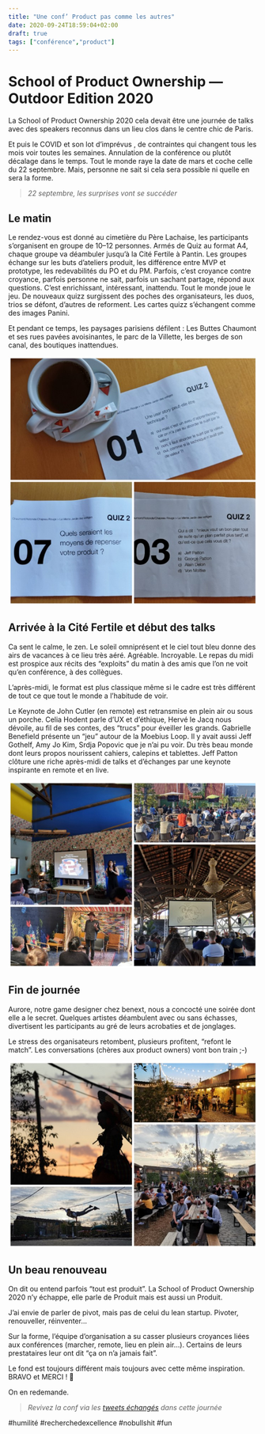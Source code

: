 ```yaml
---
title: "Une conf’ Product pas comme les autres"
date: 2020-09-24T18:59:04+02:00
draft: true
tags: ["conférence","product"]
---
```


# School of Product Ownership — Outdoor Edition 2020

La School of Product Ownership 2020 cela devait être une journée de talks avec des speakers reconnus dans un lieu clos dans le centre chic de Paris.

Et puis le COVID et son lot d’imprévus , de contraintes qui changent tous les mois voir toutes les semaines. Annulation de la conférence ou plutôt décalage dans le temps. Tout le monde raye la date de mars et coche celle du 22 septembre. Mais, personne ne sait si cela sera possible ni quelle en sera la forme.

> *22 septembre, les surprises vont se succéder*

## Le matin

Le rendez-vous est donné au cimetière du Père Lachaise, les participants s’organisent en groupe de 10–12 personnes. Armés de Quiz au format A4, chaque groupe va déambuler jusqu’à la Cité Fertile à Pantin. Les groupes échange sur les buts d’ateliers produit, les différence entre MVP et prototype, les redevabilités du PO et du PM. Parfois, c’est croyance contre croyance, parfois personne ne sait, parfois un sachant partage, répond aux questions. C’est enrichissant, intéressant, inattendu. Tout le monde joue le jeu. De nouveaux quizz surgissent des poches des organisateurs, les duos, trios se défont, d’autres de reforment. Les cartes quizz s’échangent comme des images Panini.

Et pendant ce temps, les paysages parisiens défilent : Les Buttes Chaumont et ses rues pavées avoisinantes, le parc de la Villette, les berges de son canal, des boutiques inattendues.

![Le quizz du matin](Quizz.jpeg)

## Arrivée à la Cité Fertile et début des talks

Ca sent le calme, le zen. Le soleil omniprésent et le ciel tout bleu donne des airs de vacances à ce lieu très aéré. Agréable. Incroyable. Le repas du midi est prospice aux récits des “exploits” du matin à des amis que l’on ne voit qu’en conférence, à des collègues.

L’après-midi, le format est plus classique même si le cadre est très différent de tout ce que tout le monde a l’habitude de voir.

Le Keynote de John Cutler (en remote) est retransmise en plein air ou sous un porche. Celia Hodent parle d’UX et d’éthique, Hervé le Jacq nous dévoile, au fil de ses contes, des “trucs” pour éveiller les grands. Gabrielle Benefield présente un “jeu” autour de la Moebius Loop. Il y avait aussi Jeff Gothelf, Amy Jo Kim, Srdja Popovic que je n’ai pu voir. Du très beau monde dont leurs propos nourissent cahiers, calepins et tablettes. Jeff Patton clôture une riche après-midi de talks et d’échanges par une keynote inspirante en remote et en live.

![Les sessions](Sessions.jpeg)

## Fin de journée

Aurore, notre game designer chez benext, nous a concocté une soirée dont elle a le secret. Quelques artistes déambulent avec ou sans échasses, divertisent les participants au gré de leurs acrobaties et de jonglages.

Le stress des organisateurs retombent, plusieurs profitent, “refont le match”. Les conversations (chères aux product owners) vont bon train ;-)

![La belle soirée](Outdoor.jpeg)

## Un beau renouveau

On dit ou entend parfois “tout est produit”. La School of Product Ownership 2020 n’y échappe, elle parle de Produit mais est aussi un Produit.

J’ai envie de parler de pivot, mais pas de celui du lean startup. Pivoter, renouveller, réinventer…

Sur la forme, l’équipe d’organisation a su casser plusieurs croyances liées aux conférences (marcher, remote, lieu en plein air…). Certains de leurs prestataires leur ont dit “ça on n’a jamais fait”.

Le fond est toujours différent mais toujours avec cette même inspiration.
BRAVO et MERCI ! 👏

On en redemande.

> *Revivez la conf via les [tweets échangés](https://twitter.com/i/events/1308678134712209410) dans cette journée*

#humilité #recherchedexcellence #nobullshit #fun